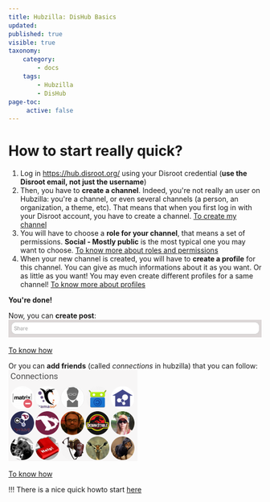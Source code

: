 ```yaml
---
title: Hubzilla: DisHub Basics
updated:
published: true
visible: true
taxonomy:
    category:
        - docs
    tags:
        - Hubzilla
        - DisHub
page-toc:
     active: false
---
```


# How to start really quick?
1. Log in https://hub.disroot.org/ using your Disroot credential (**use the Disroot email, not just the username**)
2. Then, you have to **create a channel**. Indeed, you're not really an user on Hubzilla: you're a channel, or even several channels (a person, an organization, a theme, etc). That means that when you first log in with your Disroot account, you have to create a channel. [To create my channel](../channels/creation)
3. You will have to choose a **role for your channel**, that means a set of permissions. **Social - Mostly public** is the most typical one you may want to choose. [To know more about roles and permissions](../permissions)
4. When your new channel is created, you will have to **create a profile** for this channel. You can give as much informations about it as you want. Or as little as you want! You may even create different profiles for a same channel! [To know more about profiles](../channels/profiles)

**You're done!**

Now, you can **create post**:
<br>
![Share_box](en/Share_box.png)

[To know how](../posting)

Or you can **add friends** (called *connections* in hubzilla) that you can follow:
<br>
![Connections](en/Connections.png)

[To know how](../connections)


!!! There is a nice quick howto start [here](https://hub.disroot.org/help/en/tutorials/personal_channel#Create_a_new_channel)
